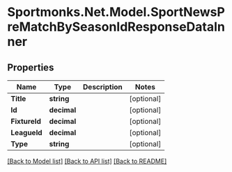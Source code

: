# Sportmonks.Net.Model.SportNewsPreMatchBySeasonIdResponseDataInner

## Properties

Name | Type | Description | Notes
------------ | ------------- | ------------- | -------------
**Title** | **string** |  | [optional] 
**Id** | **decimal** |  | [optional] 
**FixtureId** | **decimal** |  | [optional] 
**LeagueId** | **decimal** |  | [optional] 
**Type** | **string** |  | [optional] 

[[Back to Model list]](../README.md#documentation-for-models) [[Back to API list]](../README.md#documentation-for-api-endpoints) [[Back to README]](../README.md)

